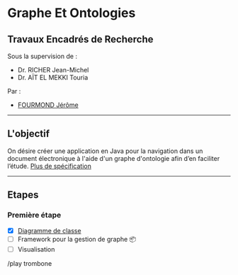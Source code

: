 # Graphe Et Ontologies

## Travaux Encadrés de Recherche

Sous la supervision de :
* Dr. RICHER Jean-Michel
* Dr. AÏT EL MEKKI Touria

Par :
* [FOURMOND Jérôme](https://github.com/jfourmond)

---

## L'objectif

On désire créer une application en Java pour la navigation dans un document électronique à l'aide d'un graphe d'ontologie afin d’en faciliter l’étude.
[Plus de spécification](https://github.com/jfourmond/Graphe-Et-Ontologies/blob/master/B-ontologie.pdf)

---

## Etapes

### Première étape

- [x] [Diagramme de classe](https://github.com/jfourmond/Graphe-Et-Ontologies/blob/master/class_diagram)
- [ ] Framework pour la gestion de graphe :package: 
- [ ] Visualisation

/play trombone
